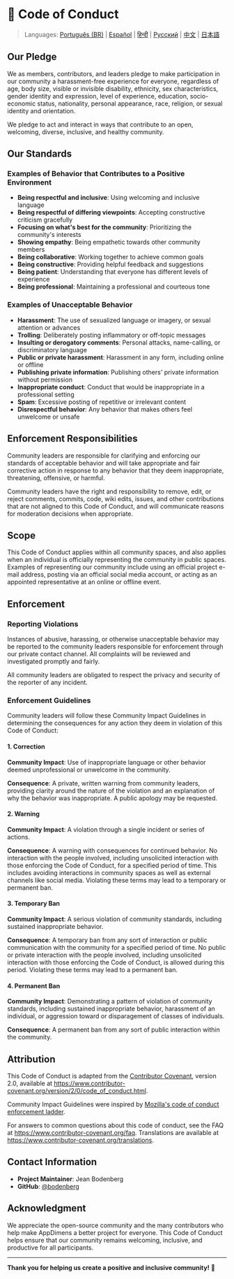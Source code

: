 # 📜 Code of Conduct

> Languages: [Português (BR)](LANG/pt-BR/CODE_OF_CONDUCT.md) | [Español](LANG/es/CODE_OF_CONDUCT.md) | [हिन्दी](LANG/hi/CODE_OF_CONDUCT.md) | [Русский](LANG/ru/CODE_OF_CONDUCT.md) | [中文](LANG/zh/CODE_OF_CONDUCT.md) | [日本語](LANG/ja/CODE_OF_CONDUCT.md)

## Our Pledge

We as members, contributors, and leaders pledge to make participation in our community a harassment-free experience for everyone, regardless of age, body size, visible or invisible disability, ethnicity, sex characteristics, gender identity and expression, level of experience, education, socio-economic status, nationality, personal appearance, race, religion, or sexual identity and orientation.

We pledge to act and interact in ways that contribute to an open, welcoming, diverse, inclusive, and healthy community.

## Our Standards

### Examples of Behavior that Contributes to a Positive Environment

- **Being respectful and inclusive**: Using welcoming and inclusive language
- **Being respectful of differing viewpoints**: Accepting constructive criticism gracefully
- **Focusing on what's best for the community**: Prioritizing the community's interests
- **Showing empathy**: Being empathetic towards other community members
- **Being collaborative**: Working together to achieve common goals
- **Being constructive**: Providing helpful feedback and suggestions
- **Being patient**: Understanding that everyone has different levels of experience
- **Being professional**: Maintaining a professional and courteous tone

### Examples of Unacceptable Behavior

- **Harassment**: The use of sexualized language or imagery, or sexual attention or advances
- **Trolling**: Deliberately posting inflammatory or off-topic messages
- **Insulting or derogatory comments**: Personal attacks, name-calling, or discriminatory language
- **Public or private harassment**: Harassment in any form, including online or offline
- **Publishing private information**: Publishing others' private information without permission
- **Inappropriate conduct**: Conduct that would be inappropriate in a professional setting
- **Spam**: Excessive posting of repetitive or irrelevant content
- **Disrespectful behavior**: Any behavior that makes others feel unwelcome or unsafe

## Enforcement Responsibilities

Community leaders are responsible for clarifying and enforcing our standards of acceptable behavior and will take appropriate and fair corrective action in response to any behavior that they deem inappropriate, threatening, offensive, or harmful.

Community leaders have the right and responsibility to remove, edit, or reject comments, commits, code, wiki edits, issues, and other contributions that are not aligned to this Code of Conduct, and will communicate reasons for moderation decisions when appropriate.

## Scope

This Code of Conduct applies within all community spaces, and also applies when an individual is officially representing the community in public spaces. Examples of representing our community include using an official project e-mail address, posting via an official social media account, or acting as an appointed representative at an online or offline event.

## Enforcement

### Reporting Violations

Instances of abusive, harassing, or otherwise unacceptable behavior may be reported to the community leaders responsible for enforcement through our private contact channel. All complaints will be reviewed and investigated promptly and fairly.

All community leaders are obligated to respect the privacy and security of the reporter of any incident.

### Enforcement Guidelines

Community leaders will follow these Community Impact Guidelines in determining the consequences for any action they deem in violation of this Code of Conduct:

#### 1. Correction
**Community Impact**: Use of inappropriate language or other behavior deemed unprofessional or unwelcome in the community.

**Consequence**: A private, written warning from community leaders, providing clarity around the nature of the violation and an explanation of why the behavior was inappropriate. A public apology may be requested.

#### 2. Warning
**Community Impact**: A violation through a single incident or series of actions.

**Consequence**: A warning with consequences for continued behavior. No interaction with the people involved, including unsolicited interaction with those enforcing the Code of Conduct, for a specified period of time. This includes avoiding interactions in community spaces as well as external channels like social media. Violating these terms may lead to a temporary or permanent ban.

#### 3. Temporary Ban
**Community Impact**: A serious violation of community standards, including sustained inappropriate behavior.

**Consequence**: A temporary ban from any sort of interaction or public communication with the community for a specified period of time. No public or private interaction with the people involved, including unsolicited interaction with those enforcing the Code of Conduct, is allowed during this period. Violating these terms may lead to a permanent ban.

#### 4. Permanent Ban
**Community Impact**: Demonstrating a pattern of violation of community standards, including sustained inappropriate behavior, harassment of an individual, or aggression toward or disparagement of classes of individuals.

**Consequence**: A permanent ban from any sort of public interaction within the community.

## Attribution

This Code of Conduct is adapted from the [Contributor Covenant][homepage], version 2.0, available at https://www.contributor-covenant.org/version/2/0/code_of_conduct.html.

Community Impact Guidelines were inspired by [Mozilla's code of conduct enforcement ladder](https://github.com/mozilla/diversity).

[homepage]: https://www.contributor-covenant.org

For answers to common questions about this code of conduct, see the FAQ at https://www.contributor-covenant.org/faq. Translations are available at https://www.contributor-covenant.org/translations.

## Contact Information

- **Project Maintainer**: Jean Bodenberg
- **GitHub**: [@bodenberg](https://github.com/bodenberg)

## Acknowledgment

We appreciate the open-source community and the many contributors who help make AppDimens a better project for everyone. This Code of Conduct helps ensure that our community remains welcoming, inclusive, and productive for all participants.

---

**Thank you for helping us create a positive and inclusive community!** 🌟
